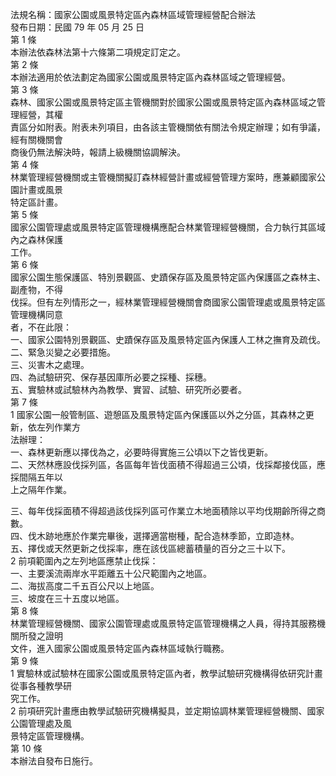 法規名稱：國家公園或風景特定區內森林區域管理經營配合辦法  
發布日期：民國 79 年 05 月 25 日  
第 1 條  
本辦法依森林法第十六條第二項規定訂定之。  
第 2 條  
本辦法適用於依法劃定為國家公園或風景特定區內森林區域之管理經營。  
第 3 條  
森林、國家公園或風景特定區主管機關對於國家公園或風景特定區內森林區域之管理經營，其權  
責區分如附表。附表未列項目，由各該主管機關依有關法令規定辦理；如有爭議，經有關機關會  
商後仍無法解決時，報請上級機關協調解決。  
第 4 條  
林業管理經營機關或主管機關擬訂森林經營計畫或經營管理方案時，應兼顧國家公園計畫或風景  
特定區計畫。  
第 5 條  
國家公園管理處或風景特定區管理機構應配合林業管理經營機關，合力執行其區域內之森林保護  
工作。  
第 6 條  
國家公園生態保護區、特別景觀區、史蹟保存區及風景特定區內保護區之森林主、副產物，不得  
伐採。但有左列情形之一，經林業管理經營機關會商國家公園管理處或風景特定區管理機構同意  
者，不在此限：  
一、國家公園特別景觀區、史蹟保存區及風景特定區內保護人工林之撫育及疏伐。  
二、緊急災變之必要措施。  
三、災害木之處理。  
四、為試驗研究、保存基因庫所必要之採種、採穗。  
五、實驗林或試驗林內為教學、實習、試驗、研究所必要者。  
第 7 條  
1 國家公園一般管制區、遊憩區及風景特定區內保護區以外之分區，其森林之更新，依左列作業方  
法辦理：  
一、森林更新應以擇伐為之，必要時得實施三公頃以下之皆伐更新。  
二、天然林應設伐採列區，各區每年皆伐面積不得超過三公頃，伐採鄰接伐區，應採間隔五年以  
上之隔年作業。  


三、每年伐採面積不得超過該伐採列區可作業立木地面積除以平均伐期齡所得之商數。  
四、伐木跡地應於作業完畢後，選擇適當樹種，配合造林季節，立即造林。  
五、擇伐或天然更新之伐採率，應在該伐區總蓄積量的百分之三十以下。  
2 前項範圍內之左列地區應禁止伐採：  
一、主要溪流兩岸水平距離五十公尺範圍內之地區。  
二、海拔高度二千五百公尺以上地區。  
三、坡度在三十五度以地區。  
第 8 條  
林業管理經營機關、國家公園管理處或風景特定區管理機構之人員，得持其服務機關所發之證明  
文件，進入國家公園或風景特定區內森林區域執行職務。  
第 9 條  
1 實驗林或試驗林在國家公園或風景特定區內者，教學試驗研究機構得依研究計畫從事各種教學研  
究工作。  
2 前項研究計畫應由教學試驗研究機構擬具，並定期協調林業管理經營機關、國家公園管理處及風  
景特定區管理機構。  
第 10 條  
本辦法自發布日施行。  


